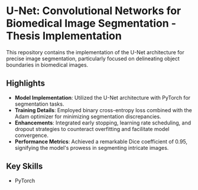 # U-Net: Convolutional Networks for Biomedical Image Segmentation - Thesis Implementation

This repository contains the implementation of the U-Net architecture for precise image segmentation, particularly focused on delineating object boundaries in biomedical images.

## Highlights

- **Model Implementation**: Utilized the U-Net architecture with PyTorch for segmentation tasks.
- **Training Details**: Employed binary cross-entropy loss combined with the Adam optimizer for minimizing segmentation discrepancies.
- **Enhancements**: Integrated early stopping, learning rate scheduling, and dropout strategies to counteract overfitting and facilitate model convergence.
- **Performance Metrics**: Achieved a remarkable Dice coefficient of 0.95, signifying the model's prowess in segmenting intricate images.

## Key Skills
- PyTorch

